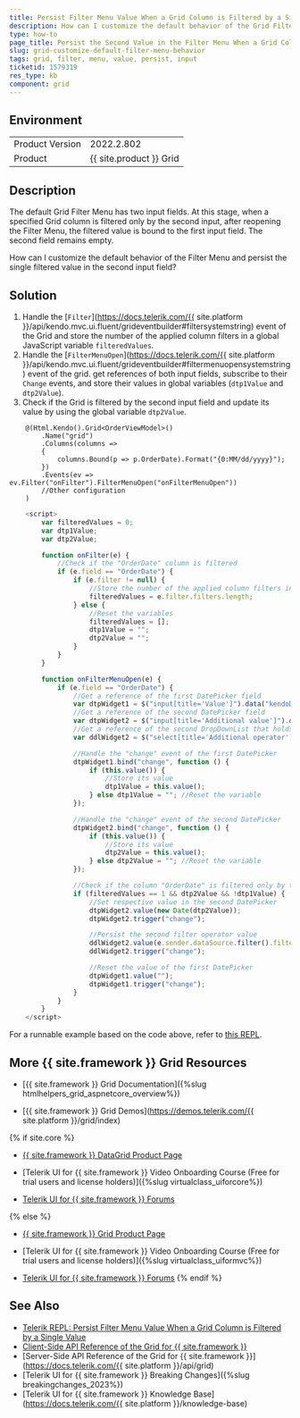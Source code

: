 ```yaml
---
title: Persist Filter Menu Value When a Grid Column is Filtered by a Single Value
description: How can I customize the default behavior of the Grid Filter Menu and persist the second input value when a column is filtered only by the second input?
type: how-to
page_title: Persist the Second Value in the Filter Menu When a Grid Column is Filtered Only by the Second Input
slug: grid-customize-default-filter-menu-behavior
tags: grid, filter, menu, value, persist, input
ticketid: 1579319
res_type: kb
component: grid
---
```


## Environment

<table>
	<tbody>
		<tr>
			<td>Product Version</td>
			<td>2022.2.802</td>
		</tr>
		<tr>
			<td>Product</td>
			<td>{{ site.product }} Grid</td>
		</tr>
	</tbody>
</table>

## Description

The default Grid Filter Menu has two input fields. At this stage, when a specified Grid column is filtered only by the second input, after reopening the Filter Menu, the filtered value is bound to the first input field. The second field remains empty.

How can I customize the default behavior of the Filter Menu and persist the single filtered value in the second input field?

## Solution

1. Handle the [`Filter`](https://docs.telerik.com/{{ site.platform }}/api/kendo.mvc.ui.fluent/grideventbuilder#filtersystemstring) event of the Grid and store the number of the applied column filters in a global JavaScript variable `filteredValues`.
1. Handle the [`FilterMenuOpen`](https://docs.telerik.com/{{ site.platform }}/api/kendo.mvc.ui.fluent/grideventbuilder#filtermenuopensystemstring) event of the grid. get references of both input fields, subscribe to their `Change` events, and store their values in global variables (`dtp1Value` and `dtp2Value`).
1. Check if the Grid is filtered by the second input field and update its value by using the global variable `dtp2Value`.


```Index.cshtml
    @(Html.Kendo().Grid<OrderViewModel>()
        .Name("grid")
        .Columns(columns =>
        {
            columns.Bound(p => p.OrderDate).Format("{0:MM/dd/yyyy}");
        })
        .Events(ev => ev.Filter("onFilter").FilterMenuOpen("onFilterMenuOpen"))
        //Other configuration
    )
```
```JavaScript
    <script>
        var filteredValues = 0;
        var dtp1Value;
        var dtp2Value;

        function onFilter(e) {
            //Check if the "OrderDate" column is filtered
            if (e.field == "OrderDate") { 
                if (e.filter != null) {
                    //Store the number of the applied column filters in a variable
                    filteredValues = e.filter.filters.length; 
                } else {
                    //Reset the variables
                    filteredValues = [];
                    dtp1Value = "";
                    dtp2Value = "";
                }
            }
        }

        function onFilterMenuOpen(e) {
            if (e.field == "OrderDate") {
                //Get a reference of the first DatePicker field
                var dtpWidget1 = $("input[title='Value']").data("kendoDatePicker");
                //Get a reference of the second DatePicker field
                var dtpWidget2 = $("input[title='Additional value']").data("kendoDatePicker");
                //Get a reference of the second DropDownList that holds the second filter operator
                var ddlWidget2 = $("select[title='Additional operator']").data("kendoDropDownList");

                //Handle the "change" event of the first DatePicker
                dtpWidget1.bind("change", function () {
                    if (this.value()) {
                        //Store its value
                        dtp1Value = this.value(); 
                    } else dtp1Value = ""; //Reset the variable
                });

                //Handle the "change" event of the second DatePicker
                dtpWidget2.bind("change", function () {
                    if (this.value()) {
                        //Store its value
                        dtp2Value = this.value(); 
                    } else dtp2Value = ""; //Reset the variable
                });

                //Check if the column "OrderDate" is filtered only by the second Filter Menu field
                if (filteredValues == 1 && dtp2Value && !dtp1Value) {
                    //Set respective value in the second DatePicker
                    dtpWidget2.value(new Date(dtp2Value)); 
                    dtpWidget2.trigger("change");

                    //Persist the second filter operator value
                    ddlWidget2.value(e.sender.dataSource.filter().filters[0].operator); 
                    ddlWidget2.trigger("change");

                    //Reset the value of the first DatePicker
                    dtpWidget1.value("");
                    dtpWidget1.trigger("change");
                }
            }
        }
    </script>
```

For a runnable example based on the code above, refer to [this REPL](https://netcorerepl.telerik.com/wckjQOGb25n0E3GK50).

## More {{ site.framework }} Grid Resources

* [{{ site.framework }} Grid Documentation]({%slug htmlhelpers_grid_aspnetcore_overview%})

* [{{ site.framework }} Grid Demos](https://demos.telerik.com/{{ site.platform }}/grid/index)

{% if site.core %}
* [{{ site.framework }} DataGrid Product Page](https://www.telerik.com/aspnet-core-ui/grid)

* [Telerik UI for {{ site.framework }} Video Onboarding Course (Free for trial users and license holders)]({%slug virtualclass_uiforcore%})

* [Telerik UI for {{ site.framework }} Forums](https://www.telerik.com/forums/aspnet-core-ui)

{% else %}
* [{{ site.framework }} Grid Product Page](https://www.telerik.com/aspnet-mvc/grid)

* [Telerik UI for {{ site.framework }} Video Onboarding Course (Free for trial users and license holders)]({%slug virtualclass_uiformvc%})

* [Telerik UI for {{ site.framework }} Forums](https://www.telerik.com/forums/aspnet-mvc)
{% endif %}

## See Also

* [Telerik REPL: Persist Filter Menu Value When a Grid Column is Filtered by a Single Value](https://netcorerepl.telerik.com/wckjQOGb25n0E3GK50)
* [Client-Side API Reference of the Grid for {{ site.framework }}](https://docs.telerik.com/kendo-ui/api/javascript/ui/grid)
* [Server-Side API Reference of the Grid for {{ site.framework }}](https://docs.telerik.com/{{ site.platform }}/api/grid)
* [Telerik UI for {{ site.framework }} Breaking Changes]({%slug breakingchanges_2023%})
* [Telerik UI for {{ site.framework }} Knowledge Base](https://docs.telerik.com/{{ site.platform }}/knowledge-base)
